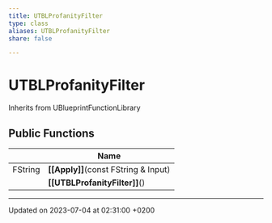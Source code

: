 ```yaml
---
title: UTBLProfanityFilter
type: class
aliases: UTBLProfanityFilter
share: false

---
```


# UTBLProfanityFilter





Inherits from UBlueprintFunctionLibrary

## Public Functions

|                | Name           |
| -------------- | -------------- |
| FString | **[[Apply]]**(const FString & Input) |
| | **[[UTBLProfanityFilter]]**() |

-------------------------------

Updated on 2023-07-04 at 02:31:00 +0200